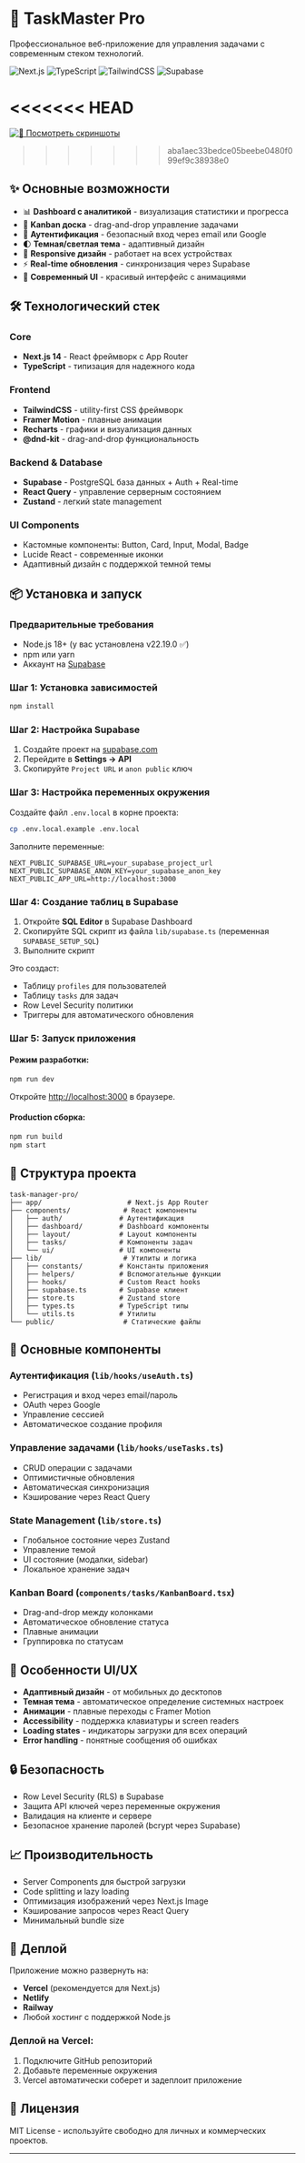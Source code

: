 # 🚀 TaskMaster Pro

Профессиональное веб-приложение для управления задачами с современным стеком технологий.

![Next.js](https://img.shields.io/badge/Next.js-14-black)
![TypeScript](https://img.shields.io/badge/TypeScript-5.4-blue)
![TailwindCSS](https://img.shields.io/badge/TailwindCSS-3.4-38bdf8)
![Supabase](https://img.shields.io/badge/Supabase-Latest-3ecf8e)

<<<<<<< HEAD
=======
[![📸 Посмотреть скриншоты](https://img.shields.io/badge/📸_Скриншоты_приложения-FF6B6B?style=for-the-badge&logo=image&logoColor=white)](https://imgur.com/a/3MY3dTp)

>>>>>>> aba1aec33bedce05beebe0480f099ef9c38938e0
## ✨ Основные возможности

- 📊 **Dashboard с аналитикой** - визуализация статистики и прогресса
- 🎯 **Kanban доска** - drag-and-drop управление задачами
- 🔐 **Аутентификация** - безопасный вход через email или Google
- 🌓 **Темная/светлая тема** - адаптивный дизайн
- 📱 **Responsive дизайн** - работает на всех устройствах
- ⚡ **Real-time обновления** - синхронизация через Supabase
- 🎨 **Современный UI** - красивый интерфейс с анимациями

## 🛠️ Технологический стек

### Core
- **Next.js 14** - React фреймворк с App Router
- **TypeScript** - типизация для надежного кода

### Frontend
- **TailwindCSS** - utility-first CSS фреймворк
- **Framer Motion** - плавные анимации
- **Recharts** - графики и визуализация данных
- **@dnd-kit** - drag-and-drop функциональность

### Backend & Database
- **Supabase** - PostgreSQL база данных + Auth + Real-time
- **React Query** - управление серверным состоянием
- **Zustand** - легкий state management

### UI Components
- Кастомные компоненты: Button, Card, Input, Modal, Badge
- Lucide React - современные иконки
- Адаптивный дизайн с поддержкой темной темы

## 📦 Установка и запуск

### Предварительные требования

- Node.js 18+ (у вас установлена v22.19.0 ✅)
- npm или yarn
- Аккаунт на [Supabase](https://supabase.com)

### Шаг 1: Установка зависимостей

```bash
npm install
```

### Шаг 2: Настройка Supabase

1. Создайте проект на [supabase.com](https://supabase.com)
2. Перейдите в **Settings → API**
3. Скопируйте `Project URL` и `anon public` ключ

### Шаг 3: Настройка переменных окружения

Создайте файл `.env.local` в корне проекта:

```bash
cp .env.local.example .env.local
```

Заполните переменные:

```env
NEXT_PUBLIC_SUPABASE_URL=your_supabase_project_url
NEXT_PUBLIC_SUPABASE_ANON_KEY=your_supabase_anon_key
NEXT_PUBLIC_APP_URL=http://localhost:3000
```

### Шаг 4: Создание таблиц в Supabase

1. Откройте **SQL Editor** в Supabase Dashboard
2. Скопируйте SQL скрипт из файла `lib/supabase.ts` (переменная `SUPABASE_SETUP_SQL`)
3. Выполните скрипт

Это создаст:
- Таблицу `profiles` для пользователей
- Таблицу `tasks` для задач
- Row Level Security политики
- Триггеры для автоматического обновления

### Шаг 5: Запуск приложения

#### Режим разработки:
```bash
npm run dev
```

Откройте [http://localhost:3000](http://localhost:3000) в браузере.

#### Production сборка:
```bash
npm run build
npm start
```


## 📁 Структура проекта

```
task-manager-pro/
├── app/                     # Next.js App Router
├── components/             # React компоненты
│   ├── auth/              # Аутентификация
│   ├── dashboard/         # Dashboard компоненты
│   ├── layout/            # Layout компоненты
│   ├── tasks/             # Компоненты задач
│   └── ui/                # UI компоненты
├── lib/                    # Утилиты и логика
│   ├── constants/         # Константы приложения
│   ├── helpers/           # Вспомогательные функции
│   ├── hooks/             # Custom React hooks
│   ├── supabase.ts        # Supabase клиент
│   ├── store.ts           # Zustand store
│   ├── types.ts           # TypeScript типы
│   └── utils.ts           # Утилиты
└── public/                 # Статические файлы
```

## 🎯 Основные компоненты

### Аутентификация (`lib/hooks/useAuth.ts`)
- Регистрация и вход через email/пароль
- OAuth через Google
- Управление сессией
- Автоматическое создание профиля

### Управление задачами (`lib/hooks/useTasks.ts`)
- CRUD операции с задачами
- Оптимистичные обновления
- Автоматическая синхронизация
- Кэширование через React Query

### State Management (`lib/store.ts`)
- Глобальное состояние через Zustand
- Управление темой
- UI состояние (модалки, sidebar)
- Локальное хранение задач

### Kanban Board (`components/tasks/KanbanBoard.tsx`)
- Drag-and-drop между колонками
- Автоматическое обновление статуса
- Плавные анимации
- Группировка по статусам

## 🎨 Особенности UI/UX

- **Адаптивный дизайн** - от мобильных до десктопов
- **Темная тема** - автоматическое определение системных настроек
- **Анимации** - плавные переходы с Framer Motion
- **Accessibility** - поддержка клавиатуры и screen readers
- **Loading states** - индикаторы загрузки для всех операций
- **Error handling** - понятные сообщения об ошибках

## 🔒 Безопасность

- Row Level Security (RLS) в Supabase
- Защита API ключей через переменные окружения
- Валидация на клиенте и сервере
- Безопасное хранение паролей (bcrypt через Supabase)

## 📈 Производительность

- Server Components для быстрой загрузки
- Code splitting и lazy loading
- Оптимизация изображений через Next.js Image
- Кэширование запросов через React Query
- Минимальный bundle size

## 🚀 Деплой

Приложение можно развернуть на:
- **Vercel** (рекомендуется для Next.js)
- **Netlify**
- **Railway**
- Любой хостинг с поддержкой Node.js

### Деплой на Vercel:
1. Подключите GitHub репозиторий
2. Добавьте переменные окружения
3. Vercel автоматически соберет и задеплоит приложение

## 📝 Лицензия

MIT License - используйте свободно для личных и коммерческих проектов.

---
